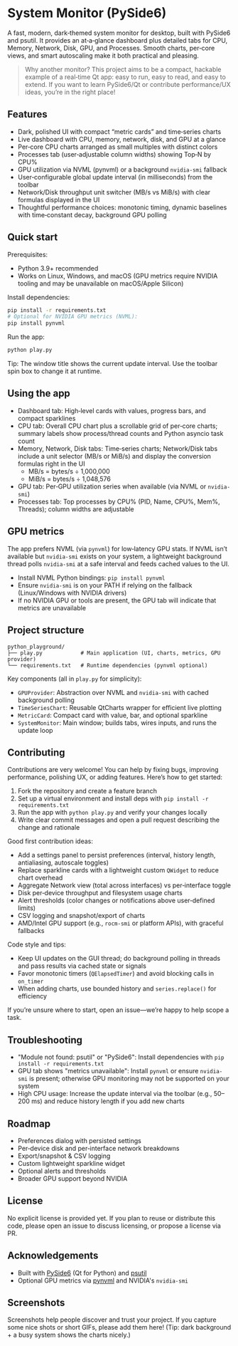 # System Monitor (PySide6)

A fast, modern, dark‑themed system monitor for desktop, built with PySide6 and psutil. It provides an at‑a‑glance dashboard plus detailed tabs for CPU, Memory, Network, Disk, GPU, and Processes. Smooth charts, per‑core views, and smart autoscaling make it both practical and pleasing.

> Why another monitor? This project aims to be a compact, hackable example of a real‑time Qt app: easy to run, easy to read, and easy to extend. If you want to learn PySide6/Qt or contribute performance/UX ideas, you’re in the right place!


## Features

- Dark, polished UI with compact “metric cards” and time‑series charts
- Live dashboard with CPU, memory, network, disk, and GPU at a glance
- Per‑core CPU charts arranged as small multiples with distinct colors
- Processes tab (user‑adjustable column widths) showing Top‑N by CPU%
- GPU utilization via NVML (pynvml) or a background `nvidia-smi` fallback
- User‑configurable global update interval (in milliseconds) from the toolbar
- Network/Disk throughput unit switcher (MB/s vs MiB/s) with clear formulas displayed in the UI
- Thoughtful performance choices: monotonic timing, dynamic baselines with time‑constant decay, background GPU polling


## Quick start

Prerequisites:
- Python 3.9+ recommended
- Works on Linux, Windows, and macOS (GPU metrics require NVIDIA tooling and may be unavailable on macOS/Apple Silicon)

Install dependencies:

```bash
pip install -r requirements.txt
# Optional for NVIDIA GPU metrics (NVML):
pip install pynvml
```

Run the app:

```bash
python play.py
```

Tip: The window title shows the current update interval. Use the toolbar spin box to change it at runtime.


## Using the app

- Dashboard tab: High‑level cards with values, progress bars, and compact sparklines
- CPU tab: Overall CPU chart plus a scrollable grid of per‑core charts; summary labels show process/thread counts and Python asyncio task count
- Memory, Network, Disk tabs: Time‑series charts; Network/Disk tabs include a unit selector (MB/s or MiB/s) and display the conversion formulas right in the UI
  - MB/s = bytes/s ÷ 1,000,000
  - MiB/s = bytes/s ÷ 1,048,576
- GPU tab: Per‑GPU utilization series when available (via NVML or `nvidia-smi`)
- Processes tab: Top processes by CPU% (PID, Name, CPU%, Mem%, Threads); column widths are adjustable


## GPU metrics

The app prefers NVML (via `pynvml`) for low‑latency GPU stats. If NVML isn’t available but `nvidia-smi` exists on your system, a lightweight background thread polls `nvidia-smi` at a safe interval and feeds cached values to the UI.

- Install NVML Python bindings: `pip install pynvml`
- Ensure `nvidia-smi` is on your PATH if relying on the fallback (Linux/Windows with NVIDIA drivers)
- If no NVIDIA GPU or tools are present, the GPU tab will indicate that metrics are unavailable


## Project structure

```
python_playground/
├── play.py            # Main application (UI, charts, metrics, GPU provider)
└── requirements.txt   # Runtime dependencies (pynvml optional)
```

Key components (all in `play.py` for simplicity):
- `GPUProvider`: Abstraction over NVML and `nvidia-smi` with cached background polling
- `TimeSeriesChart`: Reusable QtCharts wrapper for efficient live plotting
- `MetricCard`: Compact card with value, bar, and optional sparkline
- `SystemMonitor`: Main window; builds tabs, wires inputs, and runs the update loop


## Contributing

Contributions are very welcome! You can help by fixing bugs, improving performance, polishing UX, or adding features. Here’s how to get started:

1. Fork the repository and create a feature branch
2. Set up a virtual environment and install deps with `pip install -r requirements.txt`
3. Run the app with `python play.py` and verify your changes locally
4. Write clear commit messages and open a pull request describing the change and rationale

Good first contribution ideas:
- Add a settings panel to persist preferences (interval, history length, antialiasing, autoscale toggles)
- Replace sparkline cards with a lightweight custom `QWidget` to reduce chart overhead
- Aggregate Network view (total across interfaces) vs per‑interface toggle
- Disk per‑device throughput and filesystem usage charts
- Alert thresholds (color changes or notifications above user‑defined limits)
- CSV logging and snapshot/export of charts
- AMD/Intel GPU support (e.g., `rocm-smi` or platform APIs), with graceful fallbacks

Code style and tips:
- Keep UI updates on the GUI thread; do background polling in threads and pass results via cached state or signals
- Favor monotonic timers (`QElapsedTimer`) and avoid blocking calls in `on_timer`
- When adding charts, use bounded history and `series.replace()` for efficiency

If you’re unsure where to start, open an issue—we’re happy to help scope a task.


## Troubleshooting

- "Module not found: psutil" or "PySide6": Install dependencies with `pip install -r requirements.txt`
- GPU tab shows "metrics unavailable": Install `pynvml` or ensure `nvidia-smi` is present; otherwise GPU monitoring may not be supported on your system
- High CPU usage: Increase the update interval via the toolbar (e.g., 50–200 ms) and reduce history length if you add new charts


## Roadmap

- Preferences dialog with persisted settings
- Per‑device disk and per‑interface network breakdowns
- Export/snapshot & CSV logging
- Custom lightweight sparkline widget
- Optional alerts and thresholds
- Broader GPU support beyond NVIDIA


## License

No explicit license is provided yet. If you plan to reuse or distribute this code, please open an issue to discuss licensing, or propose a license via PR.


## Acknowledgements

- Built with [PySide6](https://doc.qt.io/qtforpython/) (Qt for Python) and [psutil](https://psutil.readthedocs.io/)
- Optional GPU metrics via [pynvml](https://github.com/nvidia/pynvml) and NVIDIA's `nvidia-smi`


## Screenshots

Screenshots help people discover and trust your project. If you capture some nice shots or short GIFs, please add them here! (Tip: dark background + a busy system shows the charts nicely.)
